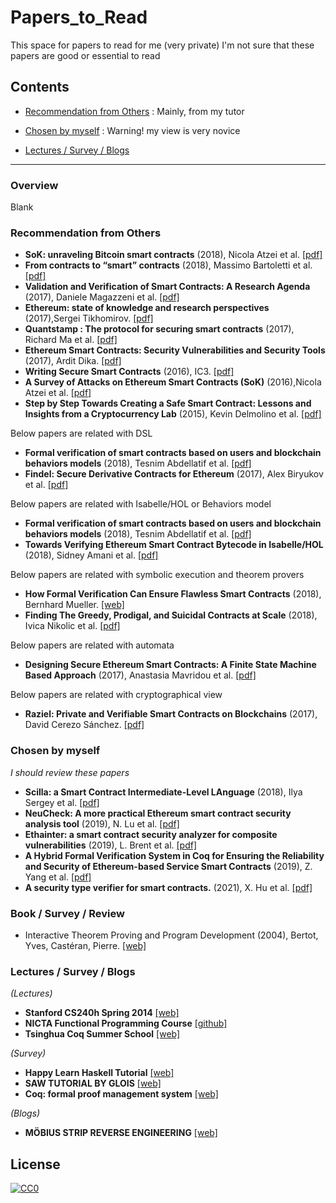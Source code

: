 # Papers_to_Read
This space for papers to read for me (very private)
I'm not sure that these papers are good or essential to read


## Contents

* [Recommendation from Others](#recommendation-from-others) : Mainly, from my tutor

* [Chosen by myself](#chosen-by-myself) : Warning! my view is very novice

* [Lectures / Survey / Blogs](#lectures--survey--blogs)
* * *

### Overview

Blank

### Recommendation from Others
- **SoK: unraveling Bitcoin smart contracts** (2018), Nicola Atzei et al. [[pdf]](https://eprint.iacr.org/2018/192.pdf)
- **From contracts to “smart” contracts** (2018), Massimo Bartoletti et al. [[pdf]](http://www.dmi.unipg.it/DLTWorkshop/presentazioni%20DLT%20workshop/bartoletti.pdf)
- **Validation and Verification of Smart Contracts: A Research Agenda** (2017),  Daniele Magazzeni et al. [[pdf]](https://core.ac.uk/download/pdf/96761687.pdf)
- **Ethereum: state of knowledge and research perspectives** (2017),Sergei Tikhomirov. [[pdf]](https://allquantor.at/blockchainbib/pdf/tikhomirov2017ethereum.pdf)
- **Quantstamp : The protocol for securing smart contracts** (2017), Richard Ma et al. [[pdf]](https://crushcrypto.com/wp-content/uploads/2017/10/QSP-Whitepaper.pdf)
- **Ethereum Smart Contracts: Security Vulnerabilities and Security Tools** (2017), Ardit Dika. [[pdf]](https://brage.bibsys.no/xmlui/bitstream/handle/11250/2479191/18400_FULLTEXT.pdf?sequence=1)
- **Writing Secure Smart Contracts** (2016), IC3. [[pdf]](http://upyun-assets.ethfans.org/uploads/doc/file/f035d9aa385448f280a785715fff89e0.pdf?_upd=devcon-ic3.pdf)
- **A Survey of Attacks on Ethereum Smart Contracts (SoK)** (2016),Nicola Atzei et al. [[pdf]](https://eprint.iacr.org/2016/1007.pdf)
- **Step by Step Towards Creating a Safe Smart Contract: Lessons and Insights from a Cryptocurrency Lab** (2015), Kevin Delmolino et al. [[pdf]](https://eprint.iacr.org/2015/460.pdf)

Below papers are related with DSL
- **Formal verification of smart contracts based on users and blockchain behaviors models** (2018), Tesnim Abdellatif et al. [[pdf]](https://hal.archives-ouvertes.fr/hal-01760787/document)
- **Findel: Secure Derivative Contracts for Ethereum** (2017), Alex Biryukov et al. [[pdf]](https://orbilu.uni.lu/bitstream/10993/30975/1/Findel_2017-03-08-CR.pdf)


Below papers are related with Isabelle/HOL or Behaviors model
- **Formal verification of smart contracts based on users and blockchain behaviors models** (2018), Tesnim Abdellatif et al. [[pdf]](https://hal.archives-ouvertes.fr/hal-01760787/document)
- **Towards Verifying Ethereum Smart Contract Bytecode in Isabelle/HOL** (2018), Sidney Amani et al. [[pdf]](http://ssrg.nicta.com/publications/csiro_full_text//Amani_BSB_18.pdf)

Below papers are related with symbolic execution and theorem provers
- **How Formal Verification Can Ensure Flawless Smart Contracts** (2018), Bernhard Mueller. [[web]](https://media.consensys.net/how-formal-verification-can-ensure-flawless-smart-contracts-cbda8ad99bd1)
- **Finding The Greedy, Prodigal, and Suicidal Contracts at Scale** (2018), Ivica Nikolic et al. [[pdf]](https://arxiv.org/pdf/1802.06038.pdf)

Below papers are related with automata
- **Designing Secure Ethereum Smart Contracts: A Finite State Machine Based Approach** (2017), Anastasia Mavridou et al. [[pdf]](https://fc18.ifca.ai/preproceedings/101.pdf)

Below papers are related with cryptographical view
- **Raziel: Private and Verifiable Smart Contracts on Blockchains** (2017), David Cerezo Sánchez. [[pdf]](https://eprint.iacr.org/2017/878.pdf)


### Chosen by myself
*I should review these papers*
- **Scilla: a Smart Contract Intermediate-Level LAnguage** (2018), Ilya Sergey et al. [[pdf]](https://arxiv.org/pdf/1801.00687.pdf)
- **NeuCheck: A more practical Ethereum smart contract security analysis tool** (2019), N. Lu et al. [[pdf]](https://onlinelibrary.wiley.com/doi/epdf/10.1002/spe.2745)
- **Ethainter: a smart contract security analyzer for composite vulnerabilities** (2019), L. Brent et al. [[pdf]](https://dl.acm.org/doi/pdf/10.1145/3385412.3385990)
- **A Hybrid Formal Verification System in Coq for Ensuring the Reliability and Security of Ethereum-based Service Smart Contracts** (2019), Z. Yang et al. [[pdf]](https://arxiv.org/ftp/arxiv/papers/1902/1902.08726.pdf)
- **A security type verifier for smart contracts.** (2021), X. Hu et al. [[pdf]](https://pdf.sciencedirectassets.com/271887/1-s2.0-S0167404821X00077/1-s2.0-S016740482100167X/main.pdf?X-Amz-Security-Token=IQoJb3JpZ2luX2VjEAsaCXVzLWVhc3QtMSJIMEYCIQC830XadqkgMQgPcqGVqIEQ1sqm3xMlvIEtVPHxLHfqaAIhAIpyzXPCwMKp%2F2td%2B6dKfOFinpykiRFEcHJT6UysdjuQKoMECNT%2F%2F%2F%2F%2F%2F%2F%2F%2F%2FwEQBBoMMDU5MDAzNTQ2ODY1Igx0a%2FHrBYjAMIJSVvEq1wMP3yYSQ7Nr4MCLuBn4p7rjhR3KuoPFC5KjaaDgtOF3Z18Sle5ny9CSHtU0qu2u6T3rASufk6CTimN9AfBP9Gz8V%2BriaNaaoR6MzwSFQsnxEOQbJAM1vG9JaxE3VbWWUw24PApejuqXuS8tr7uWI0iIwl2zftT1N%2BlgmRW2w0bMAwtesnroT12ifBBvErSOUHUUqoeSfGxqVCPJgzCvnq7ynkWBUYU3RYzzloozzC2aKL2NUyHLut4vMiuZndmZwK8yzbzJp%2BXZy9HgkYju5%2F9iMkLTgLATvYMIijo80eP5Z6rGib0MZL8Dgi%2FUem9uUJznduzbcJENms2iW%2B7rLPmZq334ngj0F6kXDqr4qNFPMhPfy6m5ip14JEKTk92iHec6V1Zv1tY4q5FO2720SEINqRp%2BHTldJXEmzuH1H2tpkDyeV7QbhhnU9D6Nz%2FJi%2Bplu4dDpkgim7Gf4gCNslMLzE4nd%2FuQPt5OwfzpXlBgQZKkSDAypzlaoGn7TqbvzbgEj%2FzfUh%2FvKykEMyx0FxsPUJloewsgbE4V3ZZ0ZaSCq6HddqmcK4t8zZkPYKlfYUAIkQki8novgwzdbSSCMnuCTW%2Fk6IA0qV3bRx%2FNKuPY3PWvuZ3V8RFQwpfjGhgY6pAEDaEZp7WQQ6IvvPZ%2BpPw6mz%2B5NXRJTTED4EeoAlg%2Bf1M1KydTxcVg7t3qI19jV4wpiMotDBLy3aiDd67hn9GJHayNiuEbCxsaOXUK%2B0a%2BnWvetsbj022HyT8Nk%2BSJlSkjgEPr8pPoGc7xYumeOV74kpJbbgIP2FMBTH7z4C52qCl%2FcQv5nu12lTOKDA%2BGCjOrrFKr%2Bc9cFA8XbfIfkvNbJgHK4BA%3D%3D&X-Amz-Algorithm=AWS4-HMAC-SHA256&X-Amz-Date=20210622T113752Z&X-Amz-SignedHeaders=host&X-Amz-Expires=300&X-Amz-Credential=ASIAQ3PHCVTYWOS45UTZ%2F20210622%2Fus-east-1%2Fs3%2Faws4_request&X-Amz-Signature=9267e0d326ba67fde0d6eb7a604dcfa44d63c3a33426ce7059d7d6243707e2e9&hash=13e7c86b6368d53497735c25d2837d00275eecdf7f852c6f98794315a6a37370&host=68042c943591013ac2b2430a89b270f6af2c76d8dfd086a07176afe7c76c2c61&pii=S016740482100167X&tid=spdf-98372a81-f528-4cd9-91ed-7292af3bed63&sid=615bc3bd3440c64cd4699f28279483656fdcgxrqb&type=client)


### Book / Survey / Review
- Interactive Theorem Proving and Program Development (2004), Bertot, Yves, Castéran, Pierre. [[web]](http://www.springer.com/gp/book/9783540208549)

### Lectures / Survey / Blogs

*(Lectures)*
- **Stanford CS240h Spring 2014** [[web]](http://www.scs.stanford.edu/14sp-cs240h/)
- **NICTA Functional Programming Course** [[github]](https://github.com/data61/fp-course)
- **Tsinghua Coq Summer School** [[web]](http://www.labri.fr/perso/casteran/CoqArt/Tsinghua/index.html)

*(Survey)*
- **Happy Learn Haskell Tutorial** [[web]](http://www.happylearnhaskelltutorial.com/contents.html)
- **SAW TUTORIAL BY GLOIS** [[web]](https://saw.galois.com/tutorial.html)
- **Coq: formal proof management system** [[web]](https://coq.inria.fr/)

*(Blogs)*
- **MÖBIUS STRIP REVERSE ENGINEERING** [[web]](http://www.msreverseengineering.com/program-analysis-reading-list/)

## License
[![CC0](http://mirrors.creativecommons.org/presskit/buttons/88x31/svg/cc-zero.svg)](https://creativecommons.org/publicdomain/zero/1.0/)
